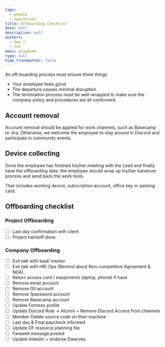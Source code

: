 ```yaml
---
tags: 
  - people
  - operations
title: Offboarding Checklist
date: null
description: null
authors: 
  - Han 🐸
  - hnh
menu: playbook
type: null
hide_frontmatter: false
---
```


An off-boarding process must ensure three things
- Your employee feels good
- The departure causes minimal disruption.
- The termination process must be well-wrapped to make sure the company policy and procedures are all conformed.

## Account removal
Account removal should be applied for work channels, such as Basecamp or Jira. Otherwise, we welcome the employee to stay around in Discord and participate in community events. 

## Device collecting
Once the employee has finished his/her meeting with the Lead and finally have the offboarding date, the employee should wrap up his/her handover process and send back the work tools. 

That includes working device, subscription account, office key or parking card.

## Offboarding checklist
### Project Offboarding

- [ ]  Last day confirmation with client
- [ ]  Project handoff done

### Company Offboarding
- [ ]  Exit talk with lead/ mentor
- [ ]  Exit talk with HR/ Ops (Remind about Non-competitive Agreement & NDA)
- [ ]  Return access card / equipments (laptop, phone) if have
- [ ]  Remove email account
- [ ]  Remove Git account
- [ ]  Remove 1password account
- [ ]  Remove Basecamp account
- [ ]  Update Fortress profile
- [ ]  Update Discord Role → Alumni + Remove Discord Access from channels
- [ ]  Member Delete source code on their machine
- [ ]  Last day & Final paycheck informed
- [ ]  Update DF resource planning file
- [ ]  Farewell message posted
- [ ]  Update linkedin + endorse Dwarves